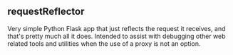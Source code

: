 ## requestReflector

Very simple Python Flask app that just reflects the request it receives, and that's pretty much all it does. Intended to assist with debugging other web related tools and utilities when the use of a proxy is not an option.
